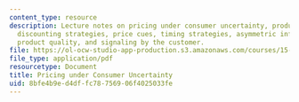 ```yaml
---
content_type: resource
description: Lecture notes on pricing under consumer uncertainty, product line strategies,
  discounting strategies, price cues, timing strategies, asymmetric information about
  product quality, and signaling by the customer.
file: https://ol-ocw-studio-app-production.s3.amazonaws.com/courses/15-818-pricing-spring-2010/8bfe4b9ed4dffc78756906f4025033fe_MIT15_818S10_lec03.pdf
file_type: application/pdf
resourcetype: Document
title: Pricing under Consumer Uncertainty
uid: 8bfe4b9e-d4df-fc78-7569-06f4025033fe
---
```

